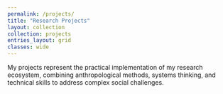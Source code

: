 ```yaml
---
permalink: /projects/
title: "Research Projects"
layout: collection
collection: projects
entries_layout: grid
classes: wide
---
```


My projects represent the practical implementation of my research ecosystem, combining anthropological methods, systems thinking, and technical skills to address complex social challenges.